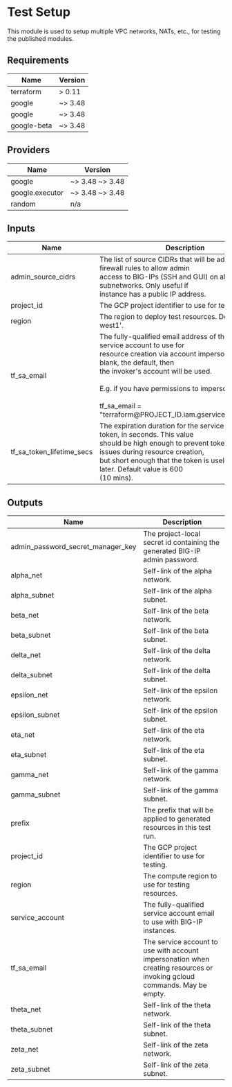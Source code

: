 # Test Setup

This module is used to setup multiple VPC networks, NATs, etc., for testing the
published modules.

<!-- BEGINNING OF PRE-COMMIT-TERRAFORM DOCS HOOK -->
## Requirements

| Name | Version |
|------|---------|
| terraform | > 0.11 |
| google | ~> 3.48 |
| google | ~> 3.48 |
| google-beta | ~> 3.48 |

## Providers

| Name | Version |
|------|---------|
| google | ~> 3.48 ~> 3.48 |
| google.executor | ~> 3.48 ~> 3.48 |
| random | n/a |

## Inputs

| Name | Description | Type | Default | Required |
|------|-------------|------|---------|:--------:|
| admin\_source\_cidrs | The list of source CIDRs that will be added to firewall rules to allow admin<br>access to BIG-IPs (SSH and GUI) on alpha and beta subnetworks. Only useful if<br>instance has a public IP address. | `list(string)` | <pre>[<br>  "0.0.0.0/0"<br>]</pre> | no |
| project\_id | The GCP project identifier to use for testing. | `string` | n/a | yes |
| region | The region to deploy test resources. Default is 'us-west1'. | `string` | `"us-west1"` | no |
| tf\_sa\_email | The fully-qualified email address of the Terraform service account to use for<br>resource creation via account impersonation. If left blank, the default, then<br>the invoker's account will be used.<br><br>E.g. if you have permissions to impersonate:<br><br>tf\_sa\_email = "terraform@PROJECT\_ID.iam.gserviceaccount.com" | `string` | `""` | no |
| tf\_sa\_token\_lifetime\_secs | The expiration duration for the service account token, in seconds. This value<br>should be high enough to prevent token timeout issues during resource creation,<br>but short enough that the token is useless replayed later. Default value is 600<br>(10 mins). | `number` | `600` | no |

## Outputs

| Name | Description |
|------|-------------|
| admin\_password\_secret\_manager\_key | The project-local secret id containing the generated BIG-IP admin password. |
| alpha\_net | Self-link of the alpha network. |
| alpha\_subnet | Self-link of the alpha subnet. |
| beta\_net | Self-link of the beta network. |
| beta\_subnet | Self-link of the beta subnet. |
| delta\_net | Self-link of the delta network. |
| delta\_subnet | Self-link of the delta subnet. |
| epsilon\_net | Self-link of the epsilon network. |
| epsilon\_subnet | Self-link of the epsilon subnet. |
| eta\_net | Self-link of the eta network. |
| eta\_subnet | Self-link of the eta subnet. |
| gamma\_net | Self-link of the gamma network. |
| gamma\_subnet | Self-link of the gamma subnet. |
| prefix | The prefix that will be applied to generated resources in this test run. |
| project\_id | The GCP project identifier to use for testing. |
| region | The compute region to use for testing resources. |
| service\_account | The fully-qualified service account email to use with BIG-IP instances. |
| tf\_sa\_email | The service account to use with account impersonation when creating resources or<br>invoking gcloud commands. May be empty. |
| theta\_net | Self-link of the theta network. |
| theta\_subnet | Self-link of the theta subnet. |
| zeta\_net | Self-link of the zeta network. |
| zeta\_subnet | Self-link of the zeta subnet. |

<!-- END OF PRE-COMMIT-TERRAFORM DOCS HOOK -->
